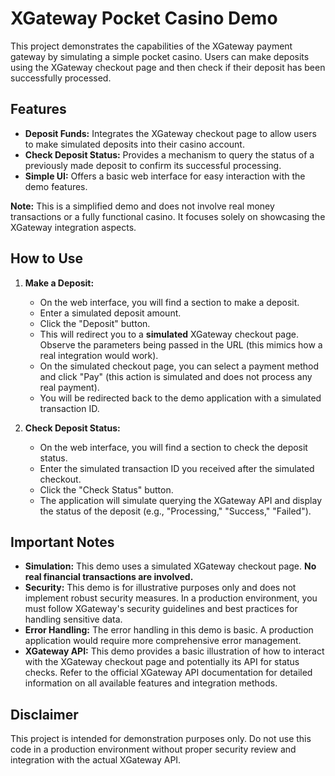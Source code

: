 # XGateway Pocket Casino Demo

This project demonstrates the capabilities of the XGateway payment gateway by simulating a simple pocket casino. Users can make deposits using the XGateway checkout page and then check if their deposit has been successfully processed.

## Features

* **Deposit Funds:** Integrates the XGateway checkout page to allow users to make simulated deposits into their casino account.
* **Check Deposit Status:** Provides a mechanism to query the status of a previously made deposit to confirm its successful processing.
* **Simple UI:** Offers a basic web interface for easy interaction with the demo features.


**Note:** This is a simplified demo and does not involve real money transactions or a fully functional casino. It focuses solely on showcasing the XGateway integration aspects.

## How to Use

1.  **Make a Deposit:**
    * On the web interface, you will find a section to make a deposit.
    * Enter a simulated deposit amount.
    * Click the "Deposit" button.
    * This will redirect you to a **simulated** XGateway checkout page. Observe the parameters being passed in the URL (this mimics how a real integration would work).
    * On the simulated checkout page, you can select a payment method and click "Pay" (this action is simulated and does not process any real payment).
    * You will be redirected back to the demo application with a simulated transaction ID.

2.  **Check Deposit Status:**
    * On the web interface, you will find a section to check the deposit status.
    * Enter the simulated transaction ID you received after the simulated checkout.
    * Click the "Check Status" button.
    * The application will simulate querying the XGateway API and display the status of the deposit (e.g., "Processing," "Success," "Failed").
  
## Important Notes

* **Simulation:** This demo uses a simulated XGateway checkout page. **No real financial transactions are involved.**
* **Security:** This demo is for illustrative purposes only and does not implement robust security measures. In a production environment, you must follow XGateway's security guidelines and best practices for handling sensitive data.
* **Error Handling:** The error handling in this demo is basic. A production application would require more comprehensive error management.
* **XGateway API:** This demo provides a basic illustration of how to interact with the XGateway checkout page and potentially its API for status checks. Refer to the official XGateway API documentation for detailed information on all available features and integration methods.

## Disclaimer

This project is intended for demonstration purposes only. Do not use this code in a production environment without proper security review and integration with the actual XGateway API.
